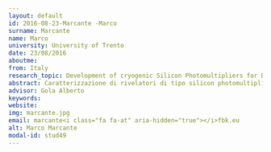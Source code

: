 ```yaml
---
layout: default 
id: 2016-08-23-Marcante -Marco
surname: Marcante 
name: Marco
university: University of Trento
date: 23/08/2016
aboutme: 
from: Italy
research_topic: Development of cryogenic Silicon Photomultipliers for Dark Matter search
abstract: Caratterizzazione di rivelatori di tipo silicon photomultiplier (SiPM) nei laboratori del gruppo IRIS di FBK, con particolare attenzione alla loro applicazione nell'esperimento Dark Side. Le specifiche d'interesse riguardano tutte le caratteristiche di rumore del SiPM, l'efficienza di rivelazione della luce (PDE) e le loro variazioni alle temperature criogeniche previste dall'esperimento
advisor: Gola Alberto
keywords: 
website: 
img: marcante.jpg
email: marcante<i class="fa fa-at" aria-hidden="true"></i>fbk.eu
alt: Marco Marcante 
modal-id: stud49
---
```


